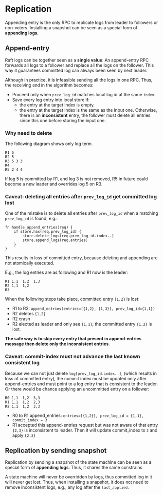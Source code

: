 # Replication

Appending entry is the only RPC to replicate logs from leader to followers or non-voters.
Installing a snapshot can be seen as a special form of **appending logs**.

## Append-entry

Raft logs can be together seen as a **single value**:
An append-entry RPC forwards all logs to a follower and replace all the logs on the follower.
This way it guarantees committed log can always been seen by next leader.

Although in practice, it is infeasible sending all the logs in one RPC.
Thus, the receiving end in the algorithm becomes:
- Proceed only when `prev_log_id` matches local log id at the same `index`.
- Save every log entry into local store if:
    - the entry at the target index is empty.
    - the entry at the target index is the same as the input one.
  Otherwise, there is an **inconsistent** entry,
  the follower must delete all entries since this one before storing the input one.

### Why need to delete

The following diagram shows only log term.

```text
R1 5
R2 5
R3 5 3 3
R4
R5 2 4 4
```

If log 5 is committed by R1, and log 3 is not removed, R5 in future could become a new leader and overrides log
5 on R3.

### Caveat: deleting all entries after `prev_log_id` get committed log lost

One of the mistake is to delete all entries after `prev_log_id` when a matching `prev_log_id` is found, e.g.:
```
fn handle_append_entries(req) {
    if store.has(req.prev_log_id) {
        store.delete_logs(req.prev_log_id.index..)
        store.append_logs(req.entries)
    }
}

```

This results in loss of committed entry, because deleting and appending are not atomically executed.

E.g., the log entries are as following and R1 now is the leader:

```text
R1 1,1  1,2  1,3
R2 1,1  1,2
R3
```

When the following steps take place, committed entry `{1,2}` is lost:

- R1 to R2: `append_entries(entries=[{1,2}, {1,3}], prev_log_id={1,1})`
- R2 deletes `{1,2}`
- R2 crash
- R2 elected as leader and only see `{1,1}`; the committed entry `{1,2}` is lost.

**The safe way is to skip every entry that present in append-entries message then delete only the
inconsistent entries**.


### Caveat: commit-index must not advance the last known consistent log

Because we can not just delete `log[prev_log_id.index..]`, (which results in loss of committed
entry), the commit index must be updated only after append-entries
and must point to a log entry that is consistent to the leader.
Or there would be chance applying an uncommitted entry on a follower:

```text
R0 1,1  1,2  3,3
R1 1,1  1,2  2,3
R2 1,1  1,2  3,3
```

- R0 to R1 append_entries: `entries=[{1,2}], prev_log_id = {1,1}, commit_index = 3`
- R1 accepted this append-entries request but was not aware of that entry `{2,3}` is inconsistent to leader.
  Then it will update commit_index to `3` and apply `{2,3}`


## Replication by sending snapshot

Replication by sending a snapshot of the state machine can be seen as a special form of **appending logs**.
Thus, it shares the same constrains.

A state machine will never be overridden by logs,
thus committed log in it will never get lost.
Thus, when installing a snapshot, it does not need to remove inconsistent logs,
e.g., any log after the `last_applied`.

